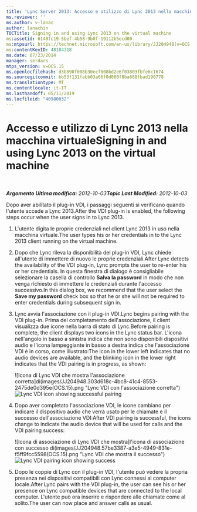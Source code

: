 ```yaml
---
title: 'Lync Server 2013: Accesso e utilizzo di Lync 2013 nella macchina virtuale'
ms.reviewer: ''
ms.author: v-lanac
author: lanachin
TOCTitle: Signing in and using Lync 2013 on the virtual machine
ms:assetid: 6140fc19-5bef-4b58-9b0f-19112b5ecd00
ms:mtpsurl: https://technet.microsoft.com/en-us/library/JJ204948(v=OCS.15)
ms:contentKeyID: 48184318
ms.date: 07/23/2014
manager: serdars
mtps_version: v=OCS.15
ms.openlocfilehash: d3b890f008b30ecf008bd2e6f03803fbfe6c1674
ms.sourcegitcommit: bb53f131fabb03a66f0d000f8ba668fbad190778
ms.translationtype: MT
ms.contentlocale: it-IT
ms.lasthandoff: 05/11/2019
ms.locfileid: "40980032"
---
```

<div data-xmlns="http://www.w3.org/1999/xhtml">

<div class="topic" data-xmlns="http://www.w3.org/1999/xhtml" data-msxsl="urn:schemas-microsoft-com:xslt" data-cs="http://msdn.microsoft.com/en-us/">

<div data-asp="http://msdn2.microsoft.com/asp">

# <a name="signing-in-and-using-lync-2013-on-the-virtual-machine"></a><span data-ttu-id="e796d-102">Accesso e utilizzo di Lync 2013 nella macchina virtuale</span><span class="sxs-lookup"><span data-stu-id="e796d-102">Signing in and using Lync 2013 on the virtual machine</span></span>

</div>

<div id="mainSection">

<div id="mainBody">

<span> </span>

<span data-ttu-id="e796d-103">_**Argomento Ultima modifica:** 2012-10-03_</span><span class="sxs-lookup"><span data-stu-id="e796d-103">_**Topic Last Modified:** 2012-10-03_</span></span>

<span data-ttu-id="e796d-104">Dopo aver abilitato il plug-in VDI, i passaggi seguenti si verificano quando l'utente accede a Lync 2013.</span><span class="sxs-lookup"><span data-stu-id="e796d-104">After the VDI plug-in is enabled, the following steps occur when the user signs in to Lync 2013.</span></span>

1.  <span data-ttu-id="e796d-105">L'utente digita le proprie credenziali nel client Lync 2013 in uso nella macchina virtuale.</span><span class="sxs-lookup"><span data-stu-id="e796d-105">The user types his or her credentials in to the Lync 2013 client running on the virtual machine.</span></span>

2.  <span data-ttu-id="e796d-106">Dopo che Lync rileva la disponibilità del plug-in VDI, Lync chiede all'utente di immettere di nuovo le proprie credenziali.</span><span class="sxs-lookup"><span data-stu-id="e796d-106">After Lync detects the availability of the VDI plug-in, Lync prompts the user to re-enter his or her credentials.</span></span> <span data-ttu-id="e796d-107">In questa finestra di dialogo è consigliabile selezionare la casella di controllo **Salva la password** in modo che non venga richiesto di immettere le credenziali durante l'accesso successivo.</span><span class="sxs-lookup"><span data-stu-id="e796d-107">In this dialog box, we recommend that the user select the **Save my password** check box so that he or she will not be required to enter credentials during subsequent sign in.</span></span>

3.  <span data-ttu-id="e796d-108">Lync avvia l'associazione con il plug-in VDI.</span><span class="sxs-lookup"><span data-stu-id="e796d-108">Lync begins pairing with the VDI plug-in.</span></span> <span data-ttu-id="e796d-109">Prima del completamento dell'associazione, il client visualizza due icone nella barra di stato di Lync.</span><span class="sxs-lookup"><span data-stu-id="e796d-109">Before pairing is complete, the client displays two icons in the Lync status bar.</span></span> <span data-ttu-id="e796d-110">L'icona nell'angolo in basso a sinistra indica che non sono disponibili dispositivi audio e l'icona lampeggiante in basso a destra indica che l'associazione VDI è in corso, come illustrato:</span><span class="sxs-lookup"><span data-stu-id="e796d-110">The icon in the lower left indicates that no audio devices are available, and the blinking icon in the lower right indicates that the VDI pairing is in progress, as shown:</span></span>
    
    <span data-ttu-id="e796d-111">![Icona di Lync VDI che mostra l'associazione corretta]di(images/JJ204948.303d618c-4bc8-41c4-8553-2475de0d395e(OCS.15).png "Lync VDI con l'associazione corretta")</span><span class="sxs-lookup"><span data-stu-id="e796d-111">![Lync VDI icon showing successful pairing](images/JJ204948.303d618c-4bc8-41c4-8553-2475de0d395e(OCS.15).png "Lync VDI icon showing successful pairing")</span></span>  

4.  <span data-ttu-id="e796d-112">Dopo aver completato l'associazione VDI, le icone cambiano per indicare il dispositivo audio che verrà usato per le chiamate e il successo dell'associazione VDI:</span><span class="sxs-lookup"><span data-stu-id="e796d-112">After VDI pairing is successful, the icons change to indicate the audio device that will be used for calls and the VDI pairing success:</span></span>
    
    <span data-ttu-id="e796d-113">![Icona di associazione di Lync VDI che mostra]l'icona di associazione con successo di(images/JJ204948.57be3387-a3e5-4949-831e-f5ff9fcc5598(OCS.15).png "Lync VDI che mostra il successo")</span><span class="sxs-lookup"><span data-stu-id="e796d-113">![Lync VDI pairing icon showing success](images/JJ204948.57be3387-a3e5-4949-831e-f5ff9fcc5598(OCS.15).png "Lync VDI pairing icon showing success")</span></span>  

5.  <span data-ttu-id="e796d-114">Dopo le coppie di Lync con il plug-in VDI, l'utente può vedere la propria presenza nei dispositivi compatibili con Lync connessi al computer locale.</span><span class="sxs-lookup"><span data-stu-id="e796d-114">After Lync pairs with the VDI plug-in, the user can see his or her presence on Lync compatible devices that are connected to the local computer.</span></span> <span data-ttu-id="e796d-115">L'utente può ora inserire e rispondere alle chiamate come al solito.</span><span class="sxs-lookup"><span data-stu-id="e796d-115">The user can now place and answer calls as usual.</span></span>

</div>

<span> </span>

</div>

</div>

</div>


